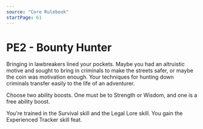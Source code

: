```yaml
---
source: "Core Rulebook"
startPage: 61
---
```

# PE2 - Bounty Hunter
Bringing in lawbreakers lined your pockets. Maybe you had an altruistic motive and sought to bring in criminals to make the streets safer, or maybe the coin was motivation enough. Your techniques for hunting down criminals transfer easily to the life of an adventurer.

Choose two ability boosts. One must be to Strength or Wisdom, and one is a free ability boost.

You're trained in the Survival skill and the Legal Lore skill. You gain the Experienced Tracker skill feat.